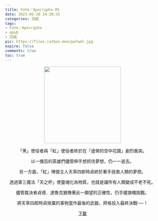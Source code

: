 ```yaml
---
title: Fate／Apocrypha 05
date: 2023-05-28 14:38:31
categories: 完結
tags:
- Fate／Apocrypha
- epub
- 完結
pic: https://files.catbox.moe/pw7wml.jpg
expire: false
comments: true
toc: true
---
```


<div style="text-align:center" class="kratos-post-content">

<img width="250px" src="https://files.catbox.moe/pw7wml.jpg">

<p>
「黑」使役者與「紅」使役者終於在「虛榮的空中花園」劇烈衝突。

以一擋百的英雄們儘管伸手想抓住夢想，仍一一逝去。

另一方面，「紅」陣營主人天草四郎時貞終於著手拯救人類的夢想。

透過第三魔法「天之杯」使靈魂化為物質，也就是讓所有人類變成不老不死。

儘管裁決者貞德．達魯克猶豫著此一願望的正確性，仍手握旗幟挑戰。

將天草四郎時貞捨棄的事物當作最後的武器，齊格投入最終決戰──！
</p>

<p>
<a href="https://epubdatabase.azurewebsites.net/EBOOKS/EPUB/完結/Fate／Apocrypha/Fate／Apocrypha 05.epub?download=1">下載</a>
</p>

</div>